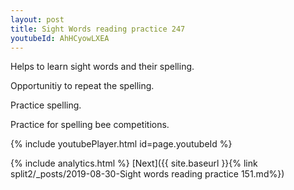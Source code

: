 ```yaml
---
layout: post
title: Sight Words reading practice 247
youtubeId: AhHCyowLXEA
---
```

 
 
Helps to learn sight words and their spelling.

Opportunitiy to repeat the spelling. 

Practice spelling. 
 
Practice for spelling bee competitions. 
 
{% include youtubePlayer.html id=page.youtubeId %}
 
 
{% include analytics.html %} 
[Next]({{ site.baseurl }}{% link  split2/_posts/2019-08-30-Sight words reading practice 151.md%})
 
